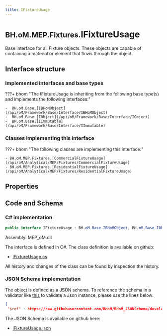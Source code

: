 ```yaml
---
title: IFixtureUsage
---
```


# <small>BH.oM.MEP.Fixtures.</small>**IFixtureUsage**

Base interface for all Fixture objects. These objects are capable of containing a material or element that flows through the object.

## Interface structure

### Implemented interfaces and base types

???+ bhom "The IFixtureUsage is inheriting from the following base type(s) and implements the following interfaces:"

    -  BH.oM.Base.[IBHoMObject](/api/oM/Framework/Base/Interface/IBHoMObject)
    -  BH.oM.Base.[IObject](/api/oM/Framework/Base/Interface/IObject)
    -  BH.oM.Base.[IImmutable](/api/oM/Framework/Base/Interface/IImmutable)


### Classes implementing this interface

???+ bhom "The following classes are implementing this interface:"

    - BH.oM.MEP.Fixtures.[CommercialFixtureUsage](/api/oM/Analytical/MEP/Fixtures/CommercialFixtureUsage)
    - BH.oM.MEP.Fixtures.[ResidentialFixtureUsage](/api/oM/Analytical/MEP/Fixtures/ResidentialFixtureUsage)


## Properties

## Code and Schema

### C# implementation

``` C# title="C#"
public interface IFixtureUsage : BH.oM.Base.IBHoMObject, BH.oM.Base.IObject, BH.oM.Base.IImmutable
```

Assembly: MEP_oM.dll

The interface is defined in C#. The class definition is available on github:

- [IFixtureUsage.cs](https://github.com/BHoM/BHoM/blob/develop/MEP_oM/Fixtures\IFixtureUsage.cs)

All history and changes of the class can be found by inspection the history.
### JSON Schema implementation

The object is defined as a JSON schema. To reference the schema in a validator like [this](https://www.jsonschemavalidator.net/) to validate a Json instance, please use the lines below:

``` json title="JSON Schema"
{
 "$ref" : https://raw.githubusercontent.com/BHoM/BHoM_JSONSchema/develop/MEP_oM/Fixtures/IFixtureUsage.json}
```

The JSON Schema is available on github here:

- [IFixtureUsage.json](https://github.com/BHoM/BHoM_JSONSchema/blob/develop/MEP_oM/Fixtures/IFixtureUsage.json)
